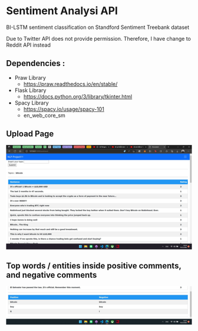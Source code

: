 # Sentiment Analysi API
BI-LSTM sentiment classification on Standford Sentiment Treebank dataset

Due to Twitter API does not provide permission. Therefore, I have change to Reddit API instead

## Dependencies :
- Praw Library
    - https://praw.readthedocs.io/en/stable/
- Flask Library
    - https://docs.python.org/3/library/tkinter.html
- Spacy Library
    - https://spacy.io/usage/spacy-101
    - en_web_core_sm 

## Upload Page
<img src = "./figures/01 - Classification.jpg" width=800>

## Top words / entities inside positive comments, and negative comments
<img src = "./figures/02 - FrequentWord.jpg" width=800>